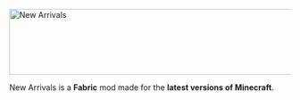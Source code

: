 <p><img src="https://i.imgur.com/1x8oJm7.png" alt="New Arrivals" width="1903" height="118" /></p>
<p>New Arrivals is a&nbsp;<strong>Fabric</strong> mod made for the&nbsp;<strong>latest versions of Minecraft</strong>.</p>
